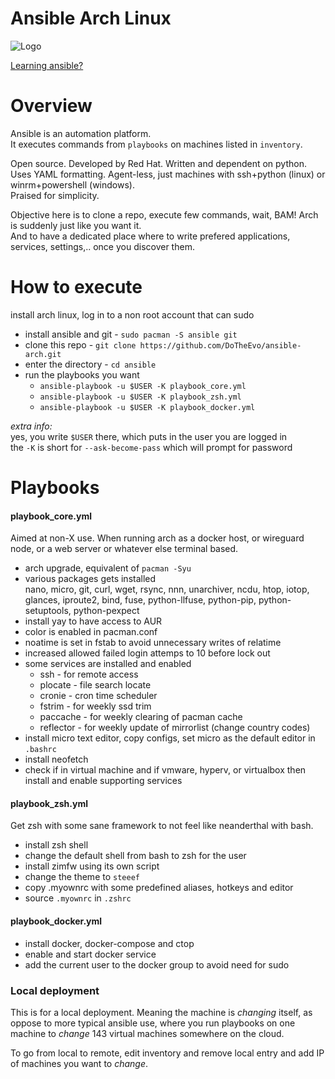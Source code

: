# Ansible Arch Linux

![Logo](https://i.imgur.com/5BJIQHk.png)

[Learning ansible?](https://www.youtube.com/watch?v=goclfp6a2IQ&list=PL2_OBreMn7FqZkvMYt6ATmgC0KAGGJNAN)

# Overview

Ansible is an automation platform.<br>
It executes commands from `playbooks` on machines listed in `inventory`.

Open source. Developed by Red Hat.
Written and dependent on python. Uses YAML formatting.
Agent-less, just machines with ssh+python (linux) or
winrm+powershell (windows).<br>
Praised for simplicity.

Objective here is to clone a repo, execute few commands, wait,
BAM! Arch is suddenly just like you want it.<br>
And to have a dedicated place where to write prefered applications,
services, settings,.. once you discover them.

# How to execute

install arch linux, log in to a non root account that can sudo

* install ansible and git - `sudo pacman -S ansible git`
* clone this repo - `git clone https://github.com/DoTheEvo/ansible-arch.git`
* enter the directory - `cd ansible`
* run the playbooks you want
    * `ansible-playbook -u $USER -K playbook_core.yml`
    * `ansible-playbook -u $USER -K playbook_zsh.yml`
    * `ansible-playbook -u $USER -K playbook_docker.yml`

*extra info:*<br>
yes, you write `$USER` there, which puts in the user you are logged in <br>
the `-K` is short for `--ask-become-pass` which will prompt for password

# Playbooks

#### playbook_core.yml

Aimed at non-X use. When running arch as a docker host,
or wireguard node, or a web server or whatever else terminal based.

* arch upgrade, equivalent of `pacman -Syu`
* various packages gets installed<br>
  nano, micro, git, curl, wget, rsync, nnn, unarchiver, ncdu, htop, iotop,
  glances, iproute2, bind, fuse,
  python-llfuse, python-pip, python-setuptools, python-pexpect
* install yay to have access to AUR
* color is enabled in pacman.conf
* noatime is set in fstab to avoid unnecessary writes of relatime
* increased allowed failed login attemps to 10 before lock out
* some services are installed and enabled
    * ssh - for remote access
    * plocate - file search locate
    * cronie - cron time scheduler
    * fstrim - for weekly ssd trim
    * paccache - for weekly clearing of pacman cache
    * reflector - for weekly update of mirrorlist (change country codes)
* install micro text editor, copy configs,
  set micro as the default editor in `.bashrc`
* install neofetch
* check if in virtual machine and if vmware, hyperv, or virtualbox then
  install and enable supporting services

#### playbook_zsh.yml

Get zsh with some sane framework to not feel like neanderthal with bash. 

* install zsh shell
* change the default shell from bash to zsh for the user
* install zimfw using its own script
* change the theme to `steeef`
* copy .myownrc with some predefined aliases, hotkeys and editor
* source `.myownrc` in `.zshrc`

#### playbook_docker.yml

* install docker, docker-compose and ctop
* enable and start docker service
* add the current user to the docker group to avoid need for sudo


### Local deployment

This is for a local deployment.
Meaning the machine is *changing* itself,
as oppose to more typical ansible use, where you run playbooks on one machine
to *change* 143 virtual machines somewhere on the cloud.

To go from local to remote, edit inventory and remove local entry
and add IP of machines you want to *change*.
